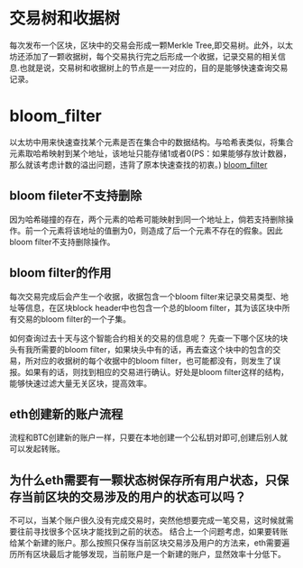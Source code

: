 # 交易树和收据树
每次发布一个区块，区块中的交易会形成一颗Merkle Tree,即交易树。此外，以太坊还添加了一颗收据树，每个交易执行完之后形成一个收据，记录交易的相关信息.也就是说，交易树和收据树上的节点是一一对应的，目的是能够快速查询交易记录。
# bloom_filter
以太坊中用来快速查找某个元素是否在集合中的数据结构。与哈希表类似，将集合元素取哈希映射到某个地址，该地址只能存储1或者0(PS：如果能够存放计数器，那么就该考虑计数的溢出问题，违背了原本快速查找的初衷。)
[bloom_filter](pic/bloom_filter.png)

## bloom fileter不支持删除
因为哈希碰撞的存在，两个元素的哈希可能映射到同一个地址上，倘若支持删除操作。前一个元素将该地址的值删为0，则造成了后一个元素不存在的假象。因此bloom filter不支持删除操作。

## bloom filter的作用
每次交易完成后会产生一个收据，收据包含一个bloom filter来记录交易类型、地址等信息，在区块block header中也包含一个总的bloom filter，其为该区块中所有交易的bloom filter的一个子集。

如何查询过去十天与这个智能合约相关的交易的信息呢？
先查一下哪个区块的块头有我所需要的bloom filter，如果块头中有的话，再去查这个块中的包含的交易，所对应的收据树的每个收据中的bloom filter，也可能都没有，则发生了误报。如果有的话，则找到相应的交易进行确认。好处是bloom filter这样的结构，能够快速过滤大量无关区块，提高效率。

## eth创建新的账户流程
流程和BTC创建新的账户一样，只要在本地创建一个公私钥对即可,创建后别人就可以发起转账。

## 为什么eth需要有一颗状态树保存所有用户状态，只保存当前区块的交易涉及的用户的状态可以吗？
不可以，当某个账户很久没有完成交易时，突然他想要完成一笔交易，这时候就需要往前寻找很多个区块才能找到之前的状态。
结合上一个问题考虑，如果要转账给某个新建的账户。那么按照只保存当前区块交易涉及用户的方法来，eth需要遍历所有区块最后才能够发现，当前账户是一个新建的账户，显然效率十分低下。